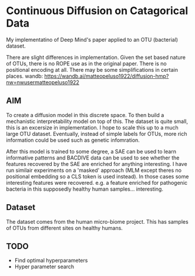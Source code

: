 # Continuous Diffusion on Catagorical Data
My implementatino of Deep Mind's paper applied to an OTU (bacterial) dataset.
 
There are slight differences in implementation. Given the set based nature of OTUs, there is no ROPE use as in the original paper. There is no positional encoding at all. There may be some simplifications in certain places.
wandb: https://wandb.ai/matteopeluso1922/diffusion-hmp?nw=nwusermatteopeluso1922

## AIM
To create a diffusion model in this discrete space. To then build a mechanistic interpretability model on top of this.
The dataset is quite small, this is an excersize in implementation. I hope to scale this up to a much large OTU dataset. Eventually, instead of simple labels for OTUs, more rich information could be used such as genetic infomration.

After this model is trained to some degree, a SAE can be used to learn informative patterns and BACDIVE data can be used to see whether the features recovered by the SAE are enriched for anything interesting. I have run similair experiments on a 'masked' approach (MLM except theres no positional embedding so a CLS token is used instead). In those cases some interesting features were recovered. e.g. a feature enriched for pathogenic bacteria in this supposedly healthy human samples... interesting.

## Dataset
The dataset comes from the human micro-biome project. This has samples of OTUs from different sites on healthy humans.

## TODO
- Find optimal hyperparameters
- Hyper parameter search
